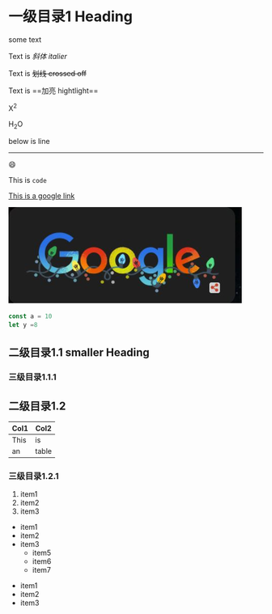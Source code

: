 # 一级目录1 Heading
some text

Text is *斜体 italier*

Text is ~~划线 crossed off~~

Text is ==加亮 hightlight==

X<sup>2</sup>

H<sub>2</sub>O


below is line
**************************

:smile:

This is `code`

[This is a google link](https://google.com)

![Google log](./google_log.JPG)


```js
const a = 10
let y =8
```

## 二级目录1.1 smaller Heading
### 三级目录1.1.1


## 二级目录1.2
| Col1  | Col2 |
| ----- | ----- |
| This  | is    |
| an    | table    |



### 三级目录1.2.1
1. item1
2. item2
3. item3


+ item1
+ item2
+ item3
    * item5
    * item6
    * item7


- item1
- item2
- item3

